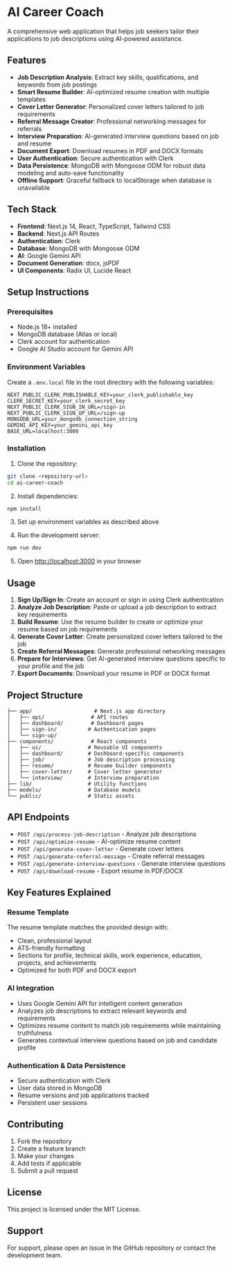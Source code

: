 # AI Career Coach

A comprehensive web application that helps job seekers tailor their applications to job descriptions using AI-powered assistance.

## Features

- **Job Description Analysis**: Extract key skills, qualifications, and keywords from job postings
- **Smart Resume Builder**: AI-optimized resume creation with multiple templates
- **Cover Letter Generator**: Personalized cover letters tailored to job requirements
- **Referral Message Creator**: Professional networking messages for referrals
- **Interview Preparation**: AI-generated interview questions based on job and resume
- **Document Export**: Download resumes in PDF and DOCX formats
- **User Authentication**: Secure authentication with Clerk
- **Data Persistence**: MongoDB with Mongoose ODM for robust data modeling and auto-save functionality
- **Offline Support**: Graceful fallback to localStorage when database is unavailable

## Tech Stack

- **Frontend**: Next.js 14, React, TypeScript, Tailwind CSS
- **Backend**: Next.js API Routes
- **Authentication**: Clerk
- **Database**: MongoDB with Mongoose ODM
- **AI**: Google Gemini API
- **Document Generation**: docx, jsPDF
- **UI Components**: Radix UI, Lucide React

## Setup Instructions

### Prerequisites

- Node.js 18+ installed
- MongoDB database (Atlas or local)
- Clerk account for authentication
- Google AI Studio account for Gemini API

### Environment Variables

Create a `.env.local` file in the root directory with the following variables:

```env
NEXT_PUBLIC_CLERK_PUBLISHABLE_KEY=your_clerk_publishable_key
CLERK_SECRET_KEY=your_clerk_secret_key
NEXT_PUBLIC_CLERK_SIGN_IN_URL=/sign-in
NEXT_PUBLIC_CLERK_SIGN_UP_URL=/sign-up
MONGODB_URL=your_mongodb_connection_string
GEMINI_API_KEY=your_gemini_api_key
BASE_URL=localhost:3000
```

### Installation

1. Clone the repository:
```bash
git clone <repository-url>
cd ai-career-coach
```

2. Install dependencies:
```bash
npm install
```

3. Set up environment variables as described above

4. Run the development server:
```bash
npm run dev
```

5. Open [http://localhost:3000](http://localhost:3000) in your browser

## Usage

1. **Sign Up/Sign In**: Create an account or sign in using Clerk authentication
2. **Analyze Job Description**: Paste or upload a job description to extract key requirements
3. **Build Resume**: Use the resume builder to create or optimize your resume based on job requirements
4. **Generate Cover Letter**: Create personalized cover letters tailored to the job
5. **Create Referral Messages**: Generate professional networking messages
6. **Prepare for Interviews**: Get AI-generated interview questions specific to your profile and the job
7. **Export Documents**: Download your resume in PDF or DOCX format

## Project Structure

```
├── app/                    # Next.js app directory
│   ├── api/               # API routes
│   ├── dashboard/         # Dashboard pages
│   ├── sign-in/          # Authentication pages
│   └── sign-up/
├── components/            # React components
│   ├── ui/               # Reusable UI components
│   ├── dashboard/        # Dashboard-specific components
│   ├── job/              # Job description processing
│   ├── resume/           # Resume builder components
│   ├── cover-letter/     # Cover letter generator
│   └── interview/        # Interview preparation
├── lib/                  # Utility functions
├── models/               # Database models
└── public/               # Static assets
```

## API Endpoints

- `POST /api/process-job-description` - Analyze job descriptions
- `POST /api/optimize-resume` - AI-optimize resume content
- `POST /api/generate-cover-letter` - Generate cover letters
- `POST /api/generate-referral-message` - Create referral messages
- `POST /api/generate-interview-questions` - Generate interview questions
- `POST /api/download-resume` - Export resume in PDF/DOCX

## Key Features Explained

### Resume Template
The resume template matches the provided design with:
- Clean, professional layout
- ATS-friendly formatting
- Sections for profile, technical skills, work experience, education, projects, and achievements
- Optimized for both PDF and DOCX export

### AI Integration
- Uses Google Gemini API for intelligent content generation
- Analyzes job descriptions to extract relevant keywords and requirements
- Optimizes resume content to match job requirements while maintaining truthfulness
- Generates contextual interview questions based on job and candidate profile

### Authentication & Data Persistence
- Secure authentication with Clerk
- User data stored in MongoDB
- Resume versions and job applications tracked
- Persistent user sessions

## Contributing

1. Fork the repository
2. Create a feature branch
3. Make your changes
4. Add tests if applicable
5. Submit a pull request

## License

This project is licensed under the MIT License.

## Support

For support, please open an issue in the GitHub repository or contact the development team.